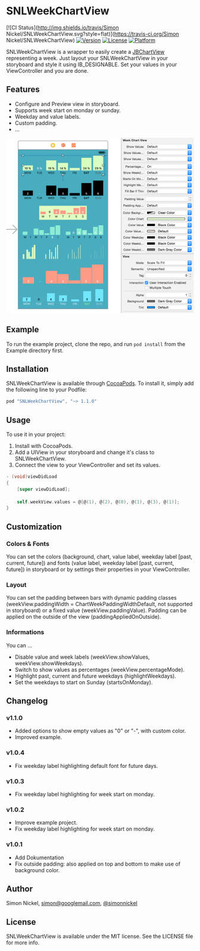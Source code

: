# SNLWeekChartView

[![CI Status](http://img.shields.io/travis/Simon Nickel/SNLWeekChartView.svg?style=flat)](https://travis-ci.org/Simon Nickel/SNLWeekChartView)
[![Version](https://img.shields.io/cocoapods/v/SNLWeekChartView.svg?style=flat)](http://cocoapods.org/pods/SNLWeekChartView)
[![License](https://img.shields.io/cocoapods/l/SNLWeekChartView.svg?style=flat)](http://cocoapods.org/pods/SNLWeekChartView)
[![Platform](https://img.shields.io/cocoapods/p/SNLWeekChartView.svg?style=flat)](http://cocoapods.org/pods/SNLWeekChartView)

SNLWeekChartView is a wrapper to easily create a [JBChartView](https://github.com/Jawbone/JBChartView) representing a week. Just layout your SNLWeekChartView in your storyboard and style it using IB_DESIGNABLE. Set your values in your ViewController and you are done.

## Features

 * Configure and Preview view in storyboard.
 * Supports week start on monday or sunday.
 * Weekday and value labels.
 * Custom padding.
 * ...

![Example](https://raw.githubusercontent.com/simonnickel/SNLWeekChartView/master/Pod/Assets/SNLWeekChartView.png)

## Example

To run the example project, clone the repo, and run `pod install` from the Example directory first.


## Installation

SNLWeekChartView is available through [CocoaPods](http://cocoapods.org). To install
it, simply add the following line to your Podfile:

```objective-c
pod "SNLWeekChartView", "~> 1.1.0"
```


## Usage

To use it in your project: 

1. Install with CocoaPods.
2. Add a UIView in your storyboard and change it's class to SNLWeekChartView.
3. Connect the view to your ViewController and set its values.

```objective-c
- (void)viewDidLoad
{
    [super viewDidLoad];

    self.weekView.values = @[@(1), @(2), @(0), @(1), @(3), @(1)];
}
```


## Customization

### Colors & Fonts
You can set the colors (background, chart, value label, weekday label [past, current, future]) and fonts (value label, weekday label [past, current, future]) in storyboard or by settings their properties in your ViewController.
    
### Layout
You can set the padding between bars with dynamic padding classes (weekView.paddingWidth = ChartWeekPaddingWidthDefault, not supported in storyboard) or a fixed value (weekView.paddingValue). Padding can be applied on the outside of the view (paddingAppliedOnOutside). 

### Informations
You can ...
 * Disable value and week labels (weekView.showValues, weekView.showWeekdays).
 * Switch to show values as percentages (weekView.percentageMode). 
 * Highlight past, current and future weekdays (highlightWeekdays).
 * Set the weekdays to start on Sunday (startsOnMonday).



## Changelog

### v1.1.0
 * Added options to show empty values as "0" or "-", with custom color.
 * Improved example.

### v1.0.4
* Fix weekday label highlighting default font for future days.

### v1.0.3
 * Fix weekday label highlighting for week start on monday.

### v1.0.2
 * Improve example project.
 * Fix weekday label highlighting for week start on monday.

### v1.0.1
 * Add Dokumentation
 * Fix outside padding: also applied on top and bottom to make use of background color.


## Author

Simon Nickel, simon@googlemail.com, [@simonnickel](https://twitter.com/simonnickel)

## License

SNLWeekChartView is available under the MIT license. See the LICENSE file for more info.
